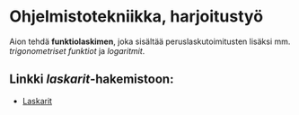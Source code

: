 # Ohjelmistotekniikka, harjoitustyö

Aion tehdä **funktiolaskimen**, joka sisältää peruslaskutoimitusten lisäksi mm. *trigonometriset funktiot* ja *logaritmit*.

## Linkki *laskarit*-hakemistoon:
- [Laskarit](./laskarit)
